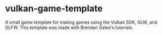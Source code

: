 # vulkan-game-template
A small game template for making games using the Vulkan SDK, GLM, and GLFW. This template was made with Brendan Galea's tutorials.
